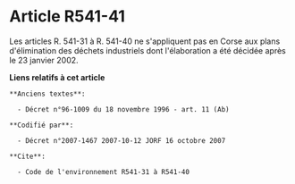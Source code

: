 # Article R541-41

Les articles R. 541-31 à R. 541-40 ne s'appliquent pas en Corse aux plans d'élimination des déchets industriels dont
l'élaboration a été décidée après le 23 janvier 2002.

**Liens relatifs à cet article**

	**Anciens textes**:

	  - Décret n°96-1009 du 18 novembre 1996 - art. 11 (Ab)

	**Codifié par**:

	  - Décret n°2007-1467 2007-10-12 JORF 16 octobre 2007

	**Cite**:

	  - Code de l'environnement R541-31 à R541-40
